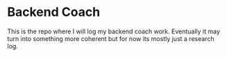Backend Coach
=============

This is the repo where I will log my backend coach work. Eventually it may turn into something more coherent but for now its mostly just a research log.

